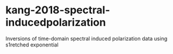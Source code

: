 # kang-2018-spectral-inducedpolarization
Inversions of time-domain spectral induced polarization data using s1retched exponential

